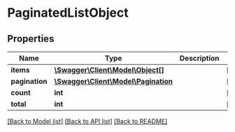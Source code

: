 # PaginatedListObject

## Properties
Name | Type | Description | Notes
------------ | ------------- | ------------- | -------------
**items** | [**\Swagger\Client\Model\Object[]**](Object.md) |  | [optional] 
**pagination** | [**\Swagger\Client\Model\Pagination**](Pagination.md) |  | [optional] 
**count** | **int** |  | [optional] 
**total** | **int** |  | [optional] 


[[Back to Model list]](../README.md#documentation-for-models) [[Back to API list]](../README.md#documentation-for-api-endpoints) [[Back to README]](../README.md)


